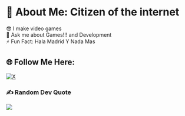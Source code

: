 # 💫 About Me: Citizen of the internet 

😎 I make video games<br> 💬 Ask me about Games!!! and Development<br>⚡ Fun Fact: Hala Madrid Y Nada Mas

## 🌐 Follow Me Here:
[![X](https://img.shields.io/badge/@ThatTanishqTak-black.svg?logo=X&logoColor=white)](https://x.com/ThatTanishqTak) 

### ✍️ Random Dev Quote
![](https://quotes-github-readme.vercel.app/api?type=horizontal&theme=dark)
